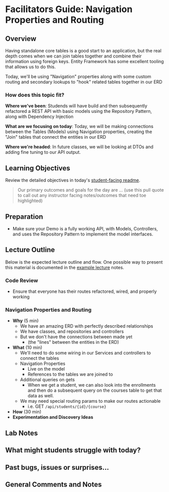 # Facilitators Guide: Navigation Properties and Routing

## Overview

Having standalone core tables is a good start to an application, but the real depth comes when we can join tables together and combine their information using foreign keys. Entity Framework has some excellent tooling that allows us to do this.

Today, we'll be using "Navigation" properties along with some custom routing and secondary lookups to "hook" related tables together in our ERD

### How does this topic fit?

**Where we've been**:
Studends will have build and then subsequently refactored a REST API with basic models using the Repository Pattern, along with Dependency Injection

**What are we focusing on today**:
Today, we will be making connections between the Tables (Models) using Navigation properties, creating the "Join" tables that connect the entities in our ERD

**Where we're headed**:
In future classes, we will be looking at DTOs and adding fine tuning to our API output.

## Learning Objectives

Review the detailed objectives in today's [student-facing readme](../README.md).

> Our primary outcomes and goals for the day are ... (use this pull quote to call out any instructor facing notes/outcomes that need toe highlighted)

## Preparation

- Make sure your Demo is a fully working API, with Models, Controllers, and uses the Repository Pattern to implement the model interfaces.

## Lecture Outline

Below is the expected lecture outline and flow. One possible way to present this material is documented in the [example lecture](../LECTURE-NOTES.md) notes.

### Code Review

- Ensure that everyone has their routes refactored, wired, and properly working

### Navigation Properties and Routing

- **Why** (5 min)
  - We have an amazing ERD with perfectly described relationships
  - We have classes, and repositories and controllers
  - But we don't have the connections between made yet
    - (the "lines" between the entities in the ERD)
- **What** (10 min)
  - We'll need to do some wiring in our Services and controllers to connect the tables
  - Navigation Properties
    - Live on the model
    - References to the tables we are joined to
  - Additional queries on gets
    - When we get a student, we can also look into the enrollments and then do a subsequent query on the courses table to get that data as well.
  - We may need special routing params to make our routes actionable
    - i.e. GET `/api/students/{id}/{course}`
- **How** (30 min)
- **Experimentation and Discovery Ideas**

## Lab Notes

## What might students struggle with today?

## Past bugs, issues or surprises...

## General Comments and Notes
